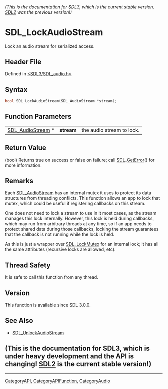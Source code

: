 ###### (This is the documentation for SDL3, which is the current stable version. [SDL2](https://wiki.libsdl.org/SDL2/) was the previous version!)
# SDL_LockAudioStream

Lock an audio stream for serialized access.

## Header File

Defined in [<SDL3/SDL_audio.h>](https://github.com/libsdl-org/SDL/blob/main/include/SDL3/SDL_audio.h)

## Syntax

```c
bool SDL_LockAudioStream(SDL_AudioStream *stream);
```

## Function Parameters

|                                      |            |                           |
| ------------------------------------ | ---------- | ------------------------- |
| [SDL_AudioStream](SDL_AudioStream) * | **stream** | the audio stream to lock. |

## Return Value

(bool) Returns true on success or false on failure; call
[SDL_GetError](SDL_GetError)() for more information.

## Remarks

Each [SDL_AudioStream](SDL_AudioStream) has an internal mutex it uses to
protect its data structures from threading conflicts. This function allows
an app to lock that mutex, which could be useful if registering callbacks
on this stream.

One does not need to lock a stream to use in it most cases, as the stream
manages this lock internally. However, this lock is held during callbacks,
which may run from arbitrary threads at any time, so if an app needs to
protect shared data during those callbacks, locking the stream guarantees
that the callback is not running while the lock is held.

As this is just a wrapper over [SDL_LockMutex](SDL_LockMutex) for an
internal lock; it has all the same attributes (recursive locks are allowed,
etc).

## Thread Safety

It is safe to call this function from any thread.

## Version

This function is available since SDL 3.0.0.

## See Also

- [SDL_UnlockAudioStream](SDL_UnlockAudioStream)


## (This is the documentation for SDL3, which is under heavy development and the API is changing! [SDL2](https://wiki.libsdl.org/SDL2/) is the current stable version!)



----
[CategoryAPI](CategoryAPI), [CategoryAPIFunction](CategoryAPIFunction), [CategoryAudio](CategoryAudio)

